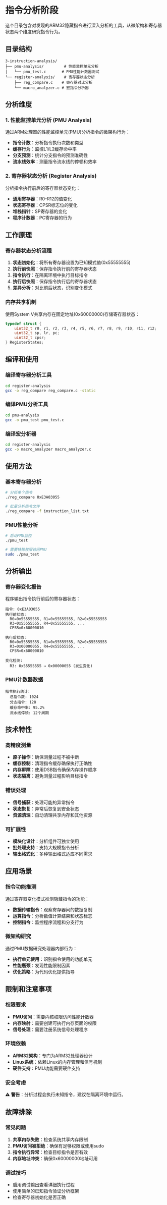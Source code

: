 # 指令分析阶段

这个目录包含对发现的ARM32隐藏指令进行深入分析的工具，从微架构和寄存器状态两个维度研究指令行为。

## 目录结构

```
3-instruction-analysis/
├── pmu-analysis/         # 性能监控单元分析
│   └── pmu_test.c       # PMU性能计数器测试
└── register-analysis/    # 寄存器状态分析
    ├── reg_compare.c    # 寄存器对比分析
    └── macro_analyzer.c # 宏指令分析器
```

## 分析维度

### 1. 性能监控单元分析 (PMU Analysis)
通过ARM处理器的性能监控单元(PMU)分析指令的微架构行为：
- **指令计数**：分析指令执行次数和类型
- **缓存行为**：监控L1/L2缓存命中率
- **分支预测**：统计分支指令的预测准确性
- **流水线效率**：测量指令流水线的停顿和效率

### 2. 寄存器状态分析 (Register Analysis)
分析指令执行前后的寄存器状态变化：
- **通用寄存器**：R0-R12的值变化
- **状态寄存器**：CPSR标志位的变化  
- **堆栈指针**：SP寄存器的变化
- **程序计数器**：PC寄存器的行为

## 工作原理

### 寄存器状态分析流程
1. **状态初始化**：将所有寄存器设置为已知模式值(0x55555555)
2. **执行前快照**：保存指令执行前的寄存器状态
3. **指令执行**：在隔离环境中执行目标指令
4. **执行后快照**：保存指令执行后的寄存器状态
5. **差异分析**：对比前后状态，识别变化模式

### 内存共享机制
使用System V共享内存在固定地址(0x60000000)存储寄存器状态：
```c
typedef struct {
    uint32_t r0, r1, r2, r3, r4, r5, r6, r7, r8, r9, r10, r11, r12;
    uint32_t sp, lr, pc;
    uint32_t cpsr;
} RegisterStates;
```

## 编译和使用

### 编译寄存器分析工具
```bash
cd register-analysis
gcc -o reg_compare reg_compare.c -static
```

### 编译PMU分析工具
```bash
cd pmu-analysis
gcc -o pmu_test pmu_test.c
```

### 编译宏分析器
```bash
cd register-analysis
gcc -o macro_analyzer macro_analyzer.c
```

## 使用方法

### 基本寄存器分析
```bash
# 分析单个指令
./reg_compare 0xE3A03055

# 批量分析指令文件
./reg_compare -f instruction_list.txt
```

### PMU性能分析
```bash
# 启动PMU监控
./pmu_test

# 需要特殊权限访问PMU
sudo ./pmu_test
```

## 分析输出

### 寄存器变化报告
程序输出指令执行前后的寄存器状态：
```
指令: 0xE3A03055
执行前状态:
  R0=0x55555555, R1=0x55555555, R2=0x55555555
  R3=0x55555555, R4=0x55555555, ...
  CPSR=0x60000010

执行后状态:
  R0=0x55555555, R1=0x55555555, R2=0x55555555
  R3=0x00000055, R4=0x55555555, ...
  CPSR=0x60000010

变化检测:
  R3: 0x55555555 → 0x00000055 (发生变化)
```

### PMU计数器数据
```
指令执行统计:
  总指令数: 1024
  分支指令: 128
  缓存命中率: 95.2%
  流水线停顿: 12个周期
```

## 技术特性

### 高精度测量
- **原子操作**：确保测量过程不被中断
- **缓存控制**：清理指令缓存确保执行正确性
- **内存屏障**：使用DSB指令确保内存操作顺序
- **状态隔离**：避免测量过程影响目标指令

### 错误处理
- **信号捕获**：处理可能的异常指令
- **状态恢复**：异常后恢复到安全状态
- **资源清理**：自动清理共享内存和其他资源

### 可扩展性
- **模块化设计**：分析组件可独立使用
- **批处理支持**：支持大规模指令分析
- **输出格式化**：多种输出格式适应不同需求

## 应用场景

### 指令功能推测
通过寄存器变化模式推测隐藏指令的功能：
- **数据传输指令**：观察寄存器间的数据复制
- **运算指令**：分析数值计算结果和状态标志
- **控制指令**：监控程序流程和分支行为

### 微架构研究
通过PMU数据研究处理器内部行为：
- **执行单元使用**：识别指令使用的功能单元
- **性能瓶颈**：发现性能限制因素
- **优化策略**：为代码优化提供指导

## 限制和注意事项

### 权限要求
- **PMU访问**：需要内核权限访问性能计数器
- **内存映射**：需要创建可执行内存页面的权限
- **信号处理**：需要注册系统信号处理程序

### 环境依赖
- **ARM32架构**：专门为ARM32处理器设计
- **Linux系统**：依赖Linux的内存管理和信号机制
- **硬件支持**：PMU功能需要硬件支持

### 安全考虑
⚠️ **警告**：分析过程会执行未知指令，建议在隔离环境中运行。

## 故障排除

### 常见问题
1. **共享内存失败**：检查系统共享内存限制
2. **PMU访问被拒绝**：确保有足够权限或使用sudo
3. **指令执行异常**：检查目标指令是否有效
4. **内存地址冲突**：确保0x60000000地址可用

### 调试技巧
- 启用调试输出查看详细执行过程
- 使用简单的已知指令验证分析框架
- 检查寄存器初始化是否正确 